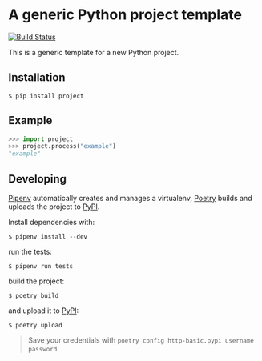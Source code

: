 # A generic Python project template
[![Build Status](https://travis-ci.com/severinsimmler/project.svg?branch=master)](https://travis-ci.com/severinsimmler/project)

This is a generic template for a new Python project.


## Installation
```
$ pip install project
```


## Example
```python
>>> import project
>>> project.process("example")
"example"
```


## Developing
[Pipenv](https://pipenv.readthedocs.io/en/latest/) automatically creates and manages a virtualenv, [Poetry](https://poetry.eustace.io/) builds and uploads the project to [PyPI](https://pypi.org/).

Install dependencies with:
```
$ pipenv install --dev
```

run the tests:
```
$ pipenv run tests
```

build the project:
```
$ poetry build
```

and upload it to [PyPI](https://pypi.org/):
```
$ poetry upload
```

> Save your credentials with `poetry config http-basic.pypi username password`.

